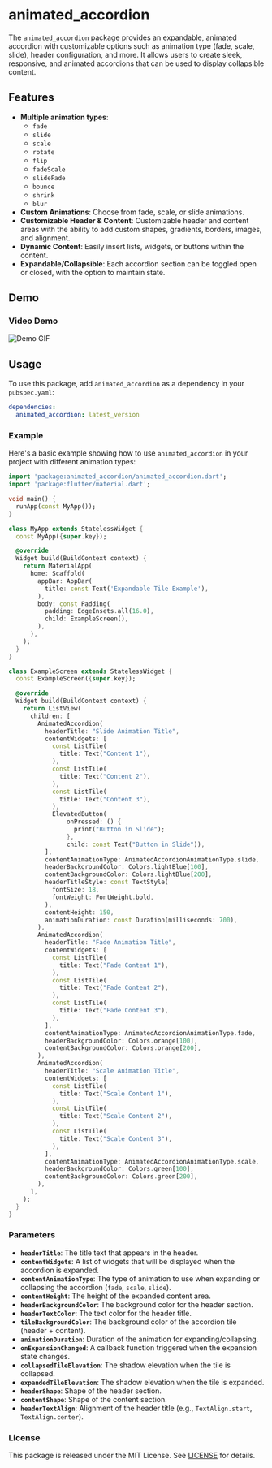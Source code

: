 
# animated_accordion

The `animated_accordion` package provides an expandable, animated accordion with customizable options such as animation type (fade, scale, slide), header configuration, and more. It allows users to create sleek, responsive, and animated accordions that can be used to display collapsible content.

## Features

- **Multiple animation types**:
  - `fade`
  - `slide`
  - `scale`
  - `rotate`
  - `flip`
  - `fadeScale`
  - `slideFade`
  - `bounce`
  - `shrink`
  - `blur`
- **Custom Animations**: Choose from fade, scale, or slide animations.
- **Customizable Header & Content**: Customizable header and content areas with the ability to add custom shapes, gradients, borders, images, and alignment.
- **Dynamic Content**: Easily insert lists, widgets, or buttons within the content.
- **Expandable/Collapsible**: Each accordion section can be toggled open or closed, with the option to maintain state.

## Demo

### Video Demo

![Demo GIF](example/assets/gifs/example.gif)


## Usage

To use this package, add `animated_accordion` as a dependency in your `pubspec.yaml`:

```yaml
dependencies:
  animated_accordion: latest_version
```

### Example

Here's a basic example showing how to use `animated_accordion` in your project with different animation types:

```dart
import 'package:animated_accordion/animated_accordion.dart';
import 'package:flutter/material.dart';

void main() {
  runApp(const MyApp());
}

class MyApp extends StatelessWidget {
  const MyApp({super.key});

  @override
  Widget build(BuildContext context) {
    return MaterialApp(
      home: Scaffold(
        appBar: AppBar(
          title: const Text('Expandable Tile Example'),
        ),
        body: const Padding(
          padding: EdgeInsets.all(16.0),
          child: ExampleScreen(),
        ),
      ),
    );
  }
}

class ExampleScreen extends StatelessWidget {
  const ExampleScreen({super.key});

  @override
  Widget build(BuildContext context) {
    return ListView(
      children: [
        AnimatedAccordion(
          headerTitle: "Slide Animation Title",
          contentWidgets: [
            const ListTile(
              title: Text("Content 1"),
            ),
            const ListTile(
              title: Text("Content 2"),
            ),
            const ListTile(
              title: Text("Content 3"),
            ),
            ElevatedButton(
                onPressed: () {
                  print("Button in Slide");
                },
                child: const Text("Button in Slide")),
          ],
          contentAnimationType: AnimatedAccordionAnimationType.slide,
          headerBackgroundColor: Colors.lightBlue[100],
          contentBackgroundColor: Colors.lightBlue[200],
          headerTitleStyle: const TextStyle(
            fontSize: 18,
            fontWeight: FontWeight.bold,
          ),
          contentHeight: 150,
          animationDuration: const Duration(milliseconds: 700),
        ),
        AnimatedAccordion(
          headerTitle: "Fade Animation Title",
          contentWidgets: [
            const ListTile(
              title: Text("Fade Content 1"),
            ),
            const ListTile(
              title: Text("Fade Content 2"),
            ),
            const ListTile(
              title: Text("Fade Content 3"),
            ),
          ],
          contentAnimationType: AnimatedAccordionAnimationType.fade,
          headerBackgroundColor: Colors.orange[100],
          contentBackgroundColor: Colors.orange[200],
        ),
        AnimatedAccordion(
          headerTitle: "Scale Animation Title",
          contentWidgets: [
            const ListTile(
              title: Text("Scale Content 1"),
            ),
            const ListTile(
              title: Text("Scale Content 2"),
            ),
            const ListTile(
              title: Text("Scale Content 3"),
            ),
          ],
          contentAnimationType: AnimatedAccordionAnimationType.scale,
          headerBackgroundColor: Colors.green[100],
          contentBackgroundColor: Colors.green[200],
        ),
      ],
    );
  }
}
```

### Parameters

- **`headerTitle`**: The title text that appears in the header.
- **`contentWidgets`**: A list of widgets that will be displayed when the accordion is expanded.
- **`contentAnimationType`**: The type of animation to use when expanding or collapsing the accordion (`fade`, `scale`, `slide`).
- **`contentHeight`**: The height of the expanded content area.
- **`headerBackgroundColor`**: The background color for the header section.
- **`headerTextColor`**: The text color for the header title.
- **`tileBackgroundColor`**: The background color of the accordion tile (header + content).
- **`animationDuration`**: Duration of the animation for expanding/collapsing.
- **`onExpansionChanged`**: A callback function triggered when the expansion state changes.
- **`collapsedTileElevation`**: The shadow elevation when the tile is collapsed.
- **`expandedTileElevation`**: The shadow elevation when the tile is expanded.
- **`headerShape`**: Shape of the header section.
- **`contentShape`**: Shape of the content section.
- **`headerTextAlign`**: Alignment of the header title (e.g., `TextAlign.start`, `TextAlign.center`).

### License

This package is released under the MIT License. See [LICENSE](LICENSE) for details.

